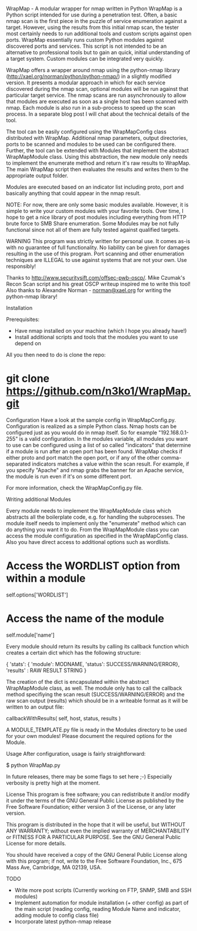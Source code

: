 WrapMap - A modular wrapper for nmap written in Python
WrapMap is a Python script intended for use during a penetration test. Often, a basic nmap scan is the first piece
in the puzzle of service enumeration against a target. However, using the results from this initial nmap scan, the tester
most certainly needs to run additional tools and custom scripts against open ports. WrapMap essentially runs custom Python modules against discovered ports and services.
This script is not intended to be an alternative to professional tools but to gain an quick, initial understanding of a target system. Custom modules can be integrated
very quickly.

WrapMap offers a wrapper around nmap using the python-nmap library (http://xael.org/norman/python/python-nmap/) in a slightly modified version. It presents
a modular approach in which for each service discovered during the nmap scan, optional modules will be run against that particular target service.
The nmap scans are run asynchronously to allow that modules are executed as soon as a single host has been scanned with nmap.
Each module is also run in a sub-process to speed up the scan process. In a separate blog post I will chat about the technical details of the tool.

The tool can be easily configured using the WrapMapConfig class distributed with WrapMap. Additional nmap parameters, output directories,
ports to be scanned and modules to be used can be configured there. Further, the tool can be extended with Modules that implement the
abstract WrapMapModule class. Using this abstraction, the new module only needs to implement the enumerate method and return it's raw results to WrapMap.
The main WrapMap script then evaluates the results and writes them to the appropriate output folder.

Modules are executed based on an indicator list including proto, port and basically anything that could appear in the nmap result.

NOTE: For now, there are only some basic modules available. However, it is simple to write your custom modules with your favorite tools. Over time, I hope
to get a nice library of post modules including everything from HTTP brute force to SMB Share enumeration.
Some Modules may be not fully functional since not all of them are fully tested against qualified targets.

WARNING
This program was strictly written for personal use. It comes as-is with no guarantee of full functionality. No liability can be given for damages
resulting in the use of this program. Port scanning and other enumeration techniques are ILLEGAL to use against systems that are not your own.
Use responsibly!

Thanks to http://www.securitysift.com/offsec-pwb-oscp/. Mike Czumak's Recon Scan script and his great OSCP writeup inspired me to write this tool!
Also thanks to Alexandre Norman - norman@xael.org for writing the python-nmap library!

Installation

Prerequisites:
- Have nmap installed on your machine (which I hope you already have!)
- Install additional scripts and tools that the modules you want to use depend on

All you then need to do is clone the repo:
# git clone https://github.com/n3ko1/WrapMap.git

Configuration
Have a look at the sample config in WrapMapConfig.py. Configuration is realized as a simple Python class.
Nmap hosts can be configured just as you would do in nmap itself. So for example "192.168.0.1-255" is a valid configuration.
In the modules variable, all modules you want to use can be configured using a list of so called "indicators" that determine if 
a module is run after an open port has been found. WrapMap checks if either proto and port match the open port, or if any of the other
comma-separated indicators matches a value within the scan result. For example, if you specify "Apache" and nmap grabs the banner for an Apache service,
the module is run even if it's on some different port.

For more information, check the WrapMapConfig.py file.

Writing additional Modules

Every module needs to implement the WrapMapModule class which abstracts all the boilerplate code, e.g. for handling the subprocesses.
The module itself needs to implement only the "enumerate" method which can do anything you want it to do.
From the WrapMapModule class you can access the module configuration as specified in the WrapMapConfig class. Also you have direct access to 
additional options such as wordlists.

# Access the WORDLIST option from within a module
self.options['WORDLIST']

# Access the name of the module
self.module['name']

Every module should return its results by calling its callback function which creates a certain dict which has the following structure:

{ 'stats': { 'module': MODNAME, 'status': SUCCESS/WARNING/ERROR}, 'results' : RAW RESULT STRING }

The creation of the dict is encapsulated within the abstract WrapMapModule class, as well. The module only has to call the callback method specifiying the scan result (SUCCESS/WARNING/ERROR)
and the raw scan output (results) which should be in a writeable format as it will be written to an output file:

callbackWithResults( self, host, status, results )

A MODULE_TEMPLATE.py file is ready in the Modules directory to be used for your own modules! Please document the required options for the Module.

Usage
After configuration, usage is fairly straightforward:

$ python WrapMap.py

In future releases, there may be some flags to set here ;-) Especially verbosity is pretty high at the moment.
License
This program is free software; 
you can redistribute it and/or modify it under the terms of the GNU General Public License as published by the Free Software Foundation; 
either version 3 of the License, or any later version.

This program is distributed in the hope that it will be useful, but WITHOUT ANY WARRANTY; 
without even the implied warranty of MERCHANTABILITY or FITNESS FOR A PARTICULAR PURPOSE. See the GNU General Public License for more details.

You should have received a copy of the GNU General Public License along with this program; 
if not, write to the Free Software Foundation, Inc., 675 Mass Ave, Cambridge, MA 02139, USA.
TODO
- Write more post scripts (Currently working on FTP, SNMP, SMB and SSH modules)
- Implement automation for module installation (+ other config) as part of the main script (reading config, reading Module Name and indicator, adding module to config class file)
- Incorporate latest python-nmap release